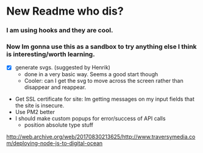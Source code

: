 # New Readme who dis?

### I am using hooks and they are cool.
### Now Im gonna use this as a sandbox to try anything else I think is interesting/worth learning.

- [x] generate svgs. (suggested by Henrik)
  - done in a very basic way. Seems a good start though
  - Cooler: can I get the svg to move across the screen rather than disappear and reappear.
- Get SSL certificate for site: Im getting messages on my input fields that the site is insecure.
- Use PM2 better
- I should make custom popups for error/success of API calls
  - position absolute type stuff

http://web.archive.org/web/20170830213625/http://www.traversymedia.com/deploying-node-js-to-digital-ocean